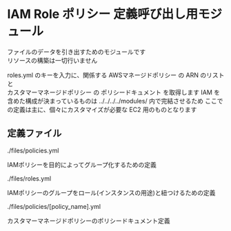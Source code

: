 # IAM Role ポリシー 定義呼び出し用モジュール

ファイルのデータを引き出すためのモジュールです  
リソースの構築は一切行いません

roles.yml のキーを入力に、関係する AWSマネージドポリシー の ARN のリストと  
カスタマーマネージドポリシー の ポリシードキュメント を取得します
IAM を含めた構成が決まっているものは ../../../../modules/ 内で完結させるため
ここでの定義は主に、個々にカスタマイズが必要な EC2 用のものとなります

## 定義ファイル

./files/policies.yml

IAMポリシーを目的によってグループ化するための定義

./files/roles.yml

IAMポリシーのグループをロール(インスタンスの用途)と紐つけるための定義

./files/policies/[policy_name].yml

カスタマーマネージドポリシーのポリシードキュメント定義

